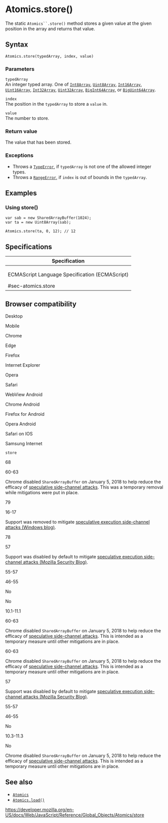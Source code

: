 Atomics.store()
===============

The static ``` Atomics``.store() ``` method stores a given value at the given position in the array and returns that value.

Syntax
------

    Atomics.store(typedArray, index, value)

### Parameters

`typedArray`  
An integer typed array. One of [`Int8Array`](../int8array), [`Uint8Array`](../uint8array), [`Int16Array`](../int16array), [`Uint16Array`](../uint16array), [`Int32Array`](../int32array), [`Uint32Array`](../uint32array), [`BigInt64Array`](../bigint64array), or [`BigUint64Array`](../biguint64array).

`index`  
The position in the `typedArray` to store a `value` in.

`value`  
The number to store.

### Return value

The value that has been stored.

### Exceptions

-   Throws a [`TypeError`](../typeerror), if `typedArray` is not one of the allowed integer types.
-   Throws a [`RangeError`](../rangeerror), if `index` is out of bounds in the `typedArray`.

Examples
--------

### Using store()

    var sab = new SharedArrayBuffer(1024);
    var ta = new Uint8Array(sab);

    Atomics.store(ta, 0, 12); // 12

Specifications
--------------

<table><colgroup><col style="width: 100%" /></colgroup><thead><tr class="header"><th>Specification</th></tr></thead><tbody><tr class="odd"><td><p>ECMAScript Language Specification (ECMAScript)<br />
</p><span class="small">#sec-atomics.store</span></td></tr></tbody></table>

Browser compatibility
---------------------

Desktop

Mobile

Chrome

Edge

Firefox

Internet Explorer

Opera

Safari

WebView Android

Chrome Android

Firefox for Android

Opera Android

Safari on IOS

Samsung Internet

`store`

68

60-63

Chrome disabled `SharedArrayBuffer` on January 5, 2018 to help reduce the efficacy of [speculative side-channel attacks](https://www.chromium.org/Home/chromium-security/ssca). This was a temporary removal while mitigations were put in place.

79

16-17

Support was removed to mitigate [speculative execution side-channel attacks (Windows blog)](https://blogs.windows.com/msedgedev/2018/01/03/speculative-execution-mitigations-microsoft-edge-internet-explorer).

78

57

Support was disabled by default to mitigate [speculative execution side-channel attacks (Mozilla Security Blog)](https://blog.mozilla.org/security/2018/01/03/mitigations-landing-new-class-timing-attack/).

55-57

46-55

No

No

10.1-11.1

60-63

Chrome disabled `SharedArrayBuffer` on January 5, 2018 to help reduce the efficacy of [speculative side-channel attacks](https://www.chromium.org/Home/chromium-security/ssca). This is intended as a temporary measure until other mitigations are in place.

60-63

Chrome disabled `SharedArrayBuffer` on January 5, 2018 to help reduce the efficacy of [speculative side-channel attacks](https://www.chromium.org/Home/chromium-security/ssca). This is intended as a temporary measure until other mitigations are in place.

57

Support was disabled by default to mitigate [speculative execution side-channel attacks (Mozilla Security Blog)](https://blog.mozilla.org/security/2018/01/03/mitigations-landing-new-class-timing-attack/).

55-57

46-55

No

10.3-11.3

No

Chrome disabled `SharedArrayBuffer` on January 5, 2018 to help reduce the efficacy of [speculative side-channel attacks](https://www.chromium.org/Home/chromium-security/ssca). This is intended as a temporary measure until other mitigations are in place.

See also
--------

-   [`Atomics`](../atomics)
-   [`Atomics.load()`](load)

<a href="https://developer.mozilla.org/en-US/docs/Web/JavaScript/Reference/Global_Objects/Atomics/store" class="_attribution-link">https://developer.mozilla.org/en-US/docs/Web/JavaScript/Reference/Global_Objects/Atomics/store</a>
